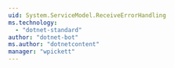 ```yaml
---
uid: System.ServiceModel.ReceiveErrorHandling
ms.technology: 
  - "dotnet-standard"
author: "dotnet-bot"
ms.author: "dotnetcontent"
manager: "wpickett"
---
```

